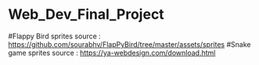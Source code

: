 # Web_Dev_Final_Project
#Flappy Bird sprites source : https://github.com/sourabhv/FlapPyBird/tree/master/assets/sprites
#Snake game sprites source : https://ya-webdesign.com/download.html
